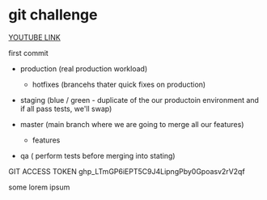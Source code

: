 <h1>git challenge</h1>
<a href="https://www.youtube.com/watch?v=zr7MpE_Eb6A">YOUTUBE LINK</a>


first commit


- production (real production workload)
  - hotfixes (brancehs thater quick fixes on production)
- staging (blue / green - duplicate of the our productoin environment and if all pass tests, we'll swap)
- master (main branch where we are going to merge all our features)
  - features

- qa ( perform tests before merging into stating)


GIT ACCESS TOKEN
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

some lorem ipsum